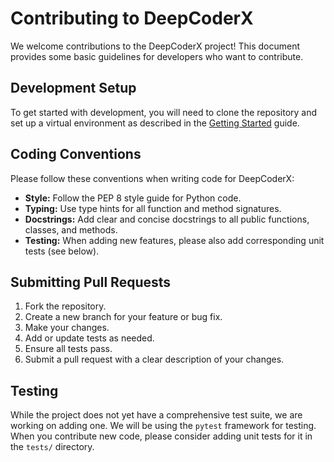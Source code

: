 # Contributing to DeepCoderX

We welcome contributions to the DeepCoderX project! This document provides some basic guidelines for developers who want to contribute.

## Development Setup

To get started with development, you will need to clone the repository and set up a virtual environment as described in the [Getting Started](getting_started.md) guide.

## Coding Conventions

Please follow these conventions when writing code for DeepCoderX:

*   **Style:** Follow the PEP 8 style guide for Python code.
*   **Typing:** Use type hints for all function and method signatures.
*   **Docstrings:** Add clear and concise docstrings to all public functions, classes, and methods.
*   **Testing:** When adding new features, please also add corresponding unit tests (see below).

## Submitting Pull Requests

1.  Fork the repository.
2.  Create a new branch for your feature or bug fix.
3.  Make your changes.
4.  Add or update tests as needed.
5.  Ensure all tests pass.
6.  Submit a pull request with a clear description of your changes.

## Testing

While the project does not yet have a comprehensive test suite, we are working on adding one. We will be using the `pytest` framework for testing. When you contribute new code, please consider adding unit tests for it in the `tests/` directory.